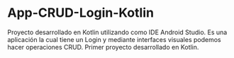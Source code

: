 # App-CRUD-Login-Kotlin
Proyecto desarrollado en Kotlin utilizando como IDE Android Studio. Es una aplicación la cual tiene un Login y mediante interfaces visuales podemos hacer operaciones CRUD. Primer proyecto desarrollado en Kotlin. 
